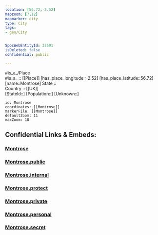 ```yaml
---
location: [56.72,-2.52] 
mapzoom: [7,12] 
mapmarker: city 
type: City
tags:
- geo/City


SpocWebEntityId: 32591
isDeleted: false
confidential: public

---
```

#is_a_/Place  
#is_a_ :: [[Place]] 
[has_place_longitude::-2.52] 
[has_place_latitude::56.72] 
[name::Montrose] 
State ::  
Country :: [[UK]]  
[StateId::] 
[Population::] 
[Unknown::] 


```leaflet
id: Montrose
coordinates: [[Montrose]] 
markerFile: [[Montrose]] 
defaultZoom: 11 
maxZoom: 18
```


## Confidential Links & Embeds: 

### [Montrose](/_Standards/Earth/Continent/Europe/Europe~North/UK/Scotland/counties~Scotland/Angus/cities~Angus/Montrose.md) 

### [Montrose.public](/_public/Earth/Continent/Europe/Europe~North/UK/Scotland/counties~Scotland/Angus/cities~Angus/Montrose.public.md) 

### [Montrose.internal](/_internal/Earth/Continent/Europe/Europe~North/UK/Scotland/counties~Scotland/Angus/cities~Angus/Montrose.internal.md) 

### [Montrose.protect](/_protect/Earth/Continent/Europe/Europe~North/UK/Scotland/counties~Scotland/Angus/cities~Angus/Montrose.protect.md) 

### [Montrose.private](/_private/Earth/Continent/Europe/Europe~North/UK/Scotland/counties~Scotland/Angus/cities~Angus/Montrose.private.md) 

### [Montrose.personal](/_personal/Earth/Continent/Europe/Europe~North/UK/Scotland/counties~Scotland/Angus/cities~Angus/Montrose.personal.md) 

### [Montrose.secret](/_secret/Earth/Continent/Europe/Europe~North/UK/Scotland/counties~Scotland/Angus/cities~Angus/Montrose.secret.md)

